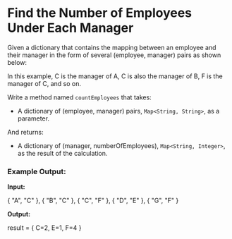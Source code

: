 # Find the Number of Employees Under Each Manager

Given a dictionary that contains the mapping between an employee and their manager in the form of several (employee, manager) pairs as shown below:

In this example, C is the manager of A, C is also the manager of B, F is the manager of C, and so on.

Write a method named `countEmployees` that takes:

- A dictionary of (employee, manager) pairs, `Map<String, String>`, as a parameter.

And returns:

- A dictionary of (manager, numberOfEmployees), `Map<String, Integer>`, as the result of the calculation.

### Example Output:

**Input:**

{ "A", "C" }, 
{ "B", "C" }, 
{ "C", "F" }, 
{ "D", "E" }, 
{ "G", "F" }

**Output:**

result = { C=2, E=1, F=4 }
